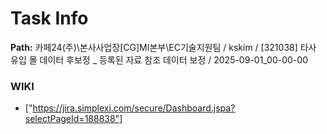 # Task Info

**Path:** 카페24(주)\본사사업장\[CG]MI본부\EC기술지원팀 / kskim / [321038] 타사 유입 몰 데이터 후보정 _ 등록된 자료 참조 데이터 보정 / 2025-09-01_00-00-00

### WIKI
- ["https://jira.simplexi.com/secure/Dashboard.jspa?selectPageId=188838"]

